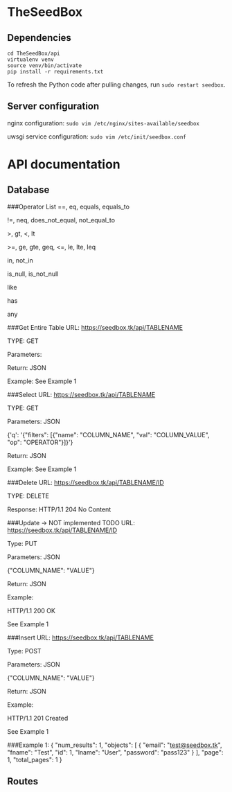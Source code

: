# TheSeedBox
## Dependencies
    cd TheSeedBox/api
    virtualenv venv
    source venv/bin/activate
    pip install -r requirements.txt

To refresh the Python code after pulling changes, run `sudo restart seedbox`.

## Server configuration

nginx configuration: `sudo vim /etc/nginx/sites-available/seedbox`

uwsgi service configuration: `sudo vim /etc/init/seedbox.conf`


# API documentation

## Database

###Operator List
==, eq, equals, equals_to

!=, neq, does_not_equal, not_equal_to

\>, gt, <, lt

\>=, ge, gte, geq, <=, le, lte, leq

in, not_in

is_null, is_not_null

like

has

any






###Get Entire Table
URL: https://seedbox.tk/api/TABLENAME

TYPE: GET

Parameters:

Return: JSON

Example: See Example 1



###Select
URL: https://seedbox.tk/api/TABLENAME

TYPE: GET

Parameters: JSON

{'q': '{"filters": [{"name": "COLUMN_NAME", "val": "COLUMN_VALUE", "op": "OPERATOR"}]}'}

Return: JSON

Example: See Example 1




###Delete
URL: https://seedbox.tk/api/TABLENAME/ID

TYPE: DELETE

Response: HTTP/1.1 204 No Content


###Update -> NOT implemented TODO
URL: https://seedbox.tk/api/TABLENAME/ID

Type: PUT

Parameters: JSON

{"COLUMN_NAME": "VALUE"}

Return: JSON

Example:

HTTP/1.1 200 OK

See Example 1


###Insert
URL: https://seedbox.tk/api/TABLENAME

Type: POST

Parameters: JSON

{"COLUMN_NAME": "VALUE"}

Return: JSON

Example:

HTTP/1.1 201 Created

See Example 1

###Example 1:
{
  "num_results": 1,
  "objects": [
    {
      "email": "test@seedbox.tk",
      "fname": "Test",
      "id": 1,
      "lname": "User",
      "password": "pass123"
    }
  ],
  "page": 1,
  "total_pages": 1
}


## Routes
